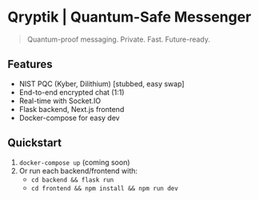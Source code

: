 # Qryptik | Quantum-Safe Messenger

> Quantum-proof messaging. Private. Fast. Future-ready.

## Features
- NIST PQC (Kyber, Dilithium) [stubbed, easy swap]
- End-to-end encrypted chat (1:1)
- Real-time with Socket.IO
- Flask backend, Next.js frontend
- Docker-compose for easy dev

## Quickstart

1. `docker-compose up` (coming soon)
2. Or run each backend/frontend with:
   - `cd backend && flask run`
   - `cd frontend && npm install && npm run dev`
